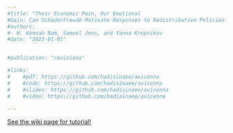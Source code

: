 ```yaml
---
#title: "Their Economic Pain, Our Emotional
#Gain: Can Schadenfreude Motivate Responses to Redistributive Policies?"
#authors:
#- H. Hannah Nam, Samuel Jens, and Yanna Krupnikov
#date: "2023-01-01"


#publication: "revisions"

#links:
#    #pdf: https://github.com/hadisinaee/avicenna
#    #code: https://github.com/hadisinaee/avicenna
#    #slides: https://github.com/hadisinaee/avicenna
#    #video: https://github.com/hadisinaee/avicenna

---
```



[See the wiki page for tutorial!](https://github.com/hadisinaee/avicenna/wiki)